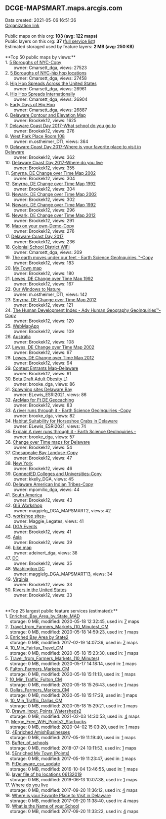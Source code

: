 <h2>DCGE-MAPSMART.maps.arcgis.com</h2> Data created: 2021-05-06 16:51:36 <br /><a target='new' href='https://DCGE-MAPSMART.maps.arcgis.com'>Organization link</a><br /><br />Public maps on this org: <b>103 (avg: 122 maps)</b><br />Public layers on this org: <b>37 </b>(<a target='new' href='https://services.arcgis.com/gm1GbQSc4GRsracn/ArcGIS/rest/services'>full service list</a>)<br />Estimated storaged used by feature layers: <b>2 MB (avg: 250 KB)</b><br /><br />**Top 50 public maps by views:**<br />  1. <a target='new' href='https://www.arcgis.com/home/item.html?id=a9f73d1b1a9340edac79b1cc9921465b'>5 Boroughs of NYC-Copy</a> <br />  &nbsp;&nbsp;&nbsp;&nbsp; &nbsp;&nbsp;owner: Cmarsett_dga, views: 27523<br />  2. <a target='new' href='https://www.arcgis.com/home/item.html?id=1debd82a02764aa8a108d115873144c7'>5 Boroughs of NYC-hip hop locations</a> <br />  &nbsp;&nbsp;&nbsp;&nbsp; &nbsp;&nbsp;owner: Cmarsett_dga, views: 27458<br />  3. <a target='new' href='https://www.arcgis.com/home/item.html?id=1f630b34d7774d2fa85ce029a8a60f1c'>Hip Hop Spreads Across the United States </a> <br />  &nbsp;&nbsp;&nbsp;&nbsp; &nbsp;&nbsp;owner: Cmarsett_dga, views: 26961<br />  4. <a target='new' href='https://www.arcgis.com/home/item.html?id=fe7e6acf8cc64dcdb6e48a14bbe15d49'>Hip Hop Spreads Internationally</a> <br />  &nbsp;&nbsp;&nbsp;&nbsp; &nbsp;&nbsp;owner: Cmarsett_dga, views: 26904<br />  5. <a target='new' href='https://www.arcgis.com/home/item.html?id=9e7352a6e41048899d46519bc7ff28ea'>Early Days of Hip Hop</a> <br />  &nbsp;&nbsp;&nbsp;&nbsp; &nbsp;&nbsp;owner: Cmarsett_dga, views: 26887<br />  6. <a target='new' href='https://www.arcgis.com/home/item.html?id=872b53dd31084971a40d99a94b4dc044'>Delaware Contour and Elevation Map</a> <br />  &nbsp;&nbsp;&nbsp;&nbsp; &nbsp;&nbsp;owner: Brookek12, views: 1625<br />  7. <a target='new' href='https://www.arcgis.com/home/item.html?id=dac2d065f03447ec9cb2fe36ed970c62'>Delaware Coast Day 2017-What school do you go to</a> <br />  &nbsp;&nbsp;&nbsp;&nbsp; &nbsp;&nbsp;owner: Brookek12, views: 376<br />  8. <a target='new' href='https://www.arcgis.com/home/item.html?id=9882ea5efadc4e65a9756a3ac724294e'>West Park Place Room 108</a> <br />  &nbsp;&nbsp;&nbsp;&nbsp; &nbsp;&nbsp;owner: m.ostheimer_DTI, views: 364<br />  9. <a target='new' href='https://www.arcgis.com/home/item.html?id=9bf56af9182a43e1a273f97630bd89ff'>Delaware Coast Day 2017-Where is your favorite place to visit in Delaware</a> <br />  &nbsp;&nbsp;&nbsp;&nbsp; &nbsp;&nbsp;owner: Brookek12, views: 362<br />  10. <a target='new' href='https://www.arcgis.com/home/item.html?id=1d9af6463fc8443cbc2591e702149119'>Delaware Coast Day 2017-Where do you live</a> <br />  &nbsp;&nbsp;&nbsp;&nbsp; &nbsp;&nbsp;owner: Brookek12, views: 355<br />  11. <a target='new' href='https://www.arcgis.com/home/item.html?id=992a2872692e4cc2907cd6bd2f982d09'>Smyrna, DE Change over Time Map 2002</a> <br />  &nbsp;&nbsp;&nbsp;&nbsp; &nbsp;&nbsp;owner: Brookek12, views: 304<br />  12. <a target='new' href='https://www.arcgis.com/home/item.html?id=9ca63750e7a84b2fbfc8ad3c95ddae6e'>Smyrna, DE Change over Time Map 1992</a> <br />  &nbsp;&nbsp;&nbsp;&nbsp; &nbsp;&nbsp;owner: Brookek12, views: 304<br />  13. <a target='new' href='https://www.arcgis.com/home/item.html?id=cd313a830b2240fa8e044045da957618'>Newark, DE Change over Time Map 2002</a> <br />  &nbsp;&nbsp;&nbsp;&nbsp; &nbsp;&nbsp;owner: Brookek12, views: 302<br />  14. <a target='new' href='https://www.arcgis.com/home/item.html?id=24e9c566f01944f7a0317f84d0be0f1b'>Newark, DE Change over Time Map 1992</a> <br />  &nbsp;&nbsp;&nbsp;&nbsp; &nbsp;&nbsp;owner: Brookek12, views: 296<br />  15. <a target='new' href='https://www.arcgis.com/home/item.html?id=4448caa03422438395dcb98b1b3d52b6'>Newark, DE Change over Time Map 2012</a> <br />  &nbsp;&nbsp;&nbsp;&nbsp; &nbsp;&nbsp;owner: Brookek12, views: 291<br />  16. <a target='new' href='https://www.arcgis.com/home/item.html?id=281d79f3741040b1bcb007c1f77d42f3'>Map on your own-Demo-Copy</a> <br />  &nbsp;&nbsp;&nbsp;&nbsp; &nbsp;&nbsp;owner: Brookek12, views: 276<br />  17. <a target='new' href='https://www.arcgis.com/home/item.html?id=bebca3b7e89840fa80774c2209b36445'>Delaware Coast Day 2017</a> <br />  &nbsp;&nbsp;&nbsp;&nbsp; &nbsp;&nbsp;owner: Brookek12, views: 236<br />  18. <a target='new' href='https://www.arcgis.com/home/item.html?id=c3e03f57637549128361e1a76ea56d70'>Colonial School District WiFi</a> <br />  &nbsp;&nbsp;&nbsp;&nbsp; &nbsp;&nbsp;owner: Cmarsett_dga, views: 209<br />  19. <a target='new' href='https://www.arcgis.com/home/item.html?id=f43bbe0c95ad4c718952d927d90c869e'>The earth moves under our feet - Earth Science GeoInquiries ™-Copy</a> <br />  &nbsp;&nbsp;&nbsp;&nbsp; &nbsp;&nbsp;owner: Brookek12, views: 183<br />  20. <a target='new' href='https://www.arcgis.com/home/item.html?id=96e4396d54d3444eae3fbf0d493fc1b5'>My Town map</a> <br />  &nbsp;&nbsp;&nbsp;&nbsp; &nbsp;&nbsp;owner: Brookek12, views: 180<br />  21. <a target='new' href='https://www.arcgis.com/home/item.html?id=a76e32b78f904a3587337e16398de1f5'>Lewes, DE Change over Time Map 1992</a> <br />  &nbsp;&nbsp;&nbsp;&nbsp; &nbsp;&nbsp;owner: Brookek12, views: 167<br />  22. <a target='new' href='https://www.arcgis.com/home/item.html?id=6ff2761cae1d4bb3ae1f75584e74cd4f'>Our Windows to Nature</a> <br />  &nbsp;&nbsp;&nbsp;&nbsp; &nbsp;&nbsp;owner: m.ostheimer_DTI, views: 142<br />  23. <a target='new' href='https://www.arcgis.com/home/item.html?id=09aace2f215c418ba266c5e7950f2ba3'>Smyrna, DE Change over Time Map 2012</a> <br />  &nbsp;&nbsp;&nbsp;&nbsp; &nbsp;&nbsp;owner: Brookek12, views: 121<br />  24. <a target='new' href='https://www.arcgis.com/home/item.html?id=fe838f9794fd4488840fdc1ce7e7d549'>The Human Development Index - Adv Human Geography GeoInquiries™-Copy</a> <br />  &nbsp;&nbsp;&nbsp;&nbsp; &nbsp;&nbsp;owner: Brookek12, views: 120<br />  25. <a target='new' href='https://www.arcgis.com/home/item.html?id=c976ca584c984e728a200dc8922f29b3'>WebMapApp</a> <br />  &nbsp;&nbsp;&nbsp;&nbsp; &nbsp;&nbsp;owner: Brookek12, views: 109<br />  26. <a target='new' href='https://www.arcgis.com/home/item.html?id=37172092d6a946bcb50fdb0acef6bc8b'>Australia</a> <br />  &nbsp;&nbsp;&nbsp;&nbsp; &nbsp;&nbsp;owner: Brookek12, views: 108<br />  27. <a target='new' href='https://www.arcgis.com/home/item.html?id=f059c95085384552a962ef5aaac5a82f'>Lewes, DE Change over Time Map 2002</a> <br />  &nbsp;&nbsp;&nbsp;&nbsp; &nbsp;&nbsp;owner: Brookek12, views: 97<br />  28. <a target='new' href='https://www.arcgis.com/home/item.html?id=05612af146db402293cfac6e6f0722c6'>Lewes, DE Change over Time Map 2012</a> <br />  &nbsp;&nbsp;&nbsp;&nbsp; &nbsp;&nbsp;owner: Brookek12, views: 94<br />  29. <a target='new' href='https://www.arcgis.com/home/item.html?id=07cfb47fc92b46be8aa8910a78be55c2'>Contest Entrants Map-Delaware</a> <br />  &nbsp;&nbsp;&nbsp;&nbsp; &nbsp;&nbsp;owner: Brookek12, views: 91<br />  30. <a target='new' href='https://www.arcgis.com/home/item.html?id=38282b3793c74fdc87d3f38cc27cb667'>Beta Draft Adult Obesity L1</a> <br />  &nbsp;&nbsp;&nbsp;&nbsp; &nbsp;&nbsp;owner: brooke_dga, views: 86<br />  31. <a target='new' href='https://www.arcgis.com/home/item.html?id=ff8b2943f3494ffc9060b8551475602c'>Spawning sites Delaware Bay</a> <br />  &nbsp;&nbsp;&nbsp;&nbsp; &nbsp;&nbsp;owner: ELewis_ESRI2021, views: 86<br />  32. <a target='new' href='https://www.arcgis.com/home/item.html?id=98316dbcc50544fbaa1b279ba797be9e'>ArcMap for Ft DE Geocaching</a> <br />  &nbsp;&nbsp;&nbsp;&nbsp; &nbsp;&nbsp;owner: Brookek12, views: 83<br />  33. <a target='new' href='https://www.arcgis.com/home/item.html?id=ef56704fe93c45adb6077a6f3524661a'>A river runs through it  - Earth Science GeoInquiries -Copy</a> <br />  &nbsp;&nbsp;&nbsp;&nbsp; &nbsp;&nbsp;owner: brooke_dga, views: 82<br />  34. <a target='new' href='https://www.arcgis.com/home/item.html?id=90a7d98e13ab4ea1afe8aee1b588b925'>Habitat Suitability for Horseshoe Crabs in Delaware</a> <br />  &nbsp;&nbsp;&nbsp;&nbsp; &nbsp;&nbsp;owner: ELewis_ESRI2021, views: 74<br />  35. <a target='new' href='https://www.arcgis.com/home/item.html?id=df7a62b046394070ac2ddfa6d218b6b0'>Explain A river runs through it  - Earth Science GeoInquiries -</a> <br />  &nbsp;&nbsp;&nbsp;&nbsp; &nbsp;&nbsp;owner: brooke_dga, views: 57<br />  36. <a target='new' href='https://www.arcgis.com/home/item.html?id=81933fd27a5c49ba83cd05fdfb834806'>Change over Time maps for Delaware</a> <br />  &nbsp;&nbsp;&nbsp;&nbsp; &nbsp;&nbsp;owner: Brookek12, views: 54<br />  37. <a target='new' href='https://www.arcgis.com/home/item.html?id=9cc5df78532345229f77c763c241f74b'>Chesapeake Bay Landuse-Copy</a> <br />  &nbsp;&nbsp;&nbsp;&nbsp; &nbsp;&nbsp;owner: Brookek12, views: 47<br />  38. <a target='new' href='https://www.arcgis.com/home/item.html?id=ffe3f5525edb4c918542e1c57482d4bd'>New York</a> <br />  &nbsp;&nbsp;&nbsp;&nbsp; &nbsp;&nbsp;owner: Brookek12, views: 46<br />  39. <a target='new' href='https://www.arcgis.com/home/item.html?id=f5b2acf3ccc24cf4bff7545e36254575'>ConnectED Colleges and Universities-Copy</a> <br />  &nbsp;&nbsp;&nbsp;&nbsp; &nbsp;&nbsp;owner: kkelly_DGA, views: 45<br />  40. <a target='new' href='https://www.arcgis.com/home/item.html?id=f854f7b534564bc8b71e00f584505c94'>Delaware American Indian Tribes-Copy</a> <br />  &nbsp;&nbsp;&nbsp;&nbsp; &nbsp;&nbsp;owner: mpomilio_dga, views: 44<br />  41. <a target='new' href='https://www.arcgis.com/home/item.html?id=e91f0e62e7724bf8b0e89f8283bd522a'>South America</a> <br />  &nbsp;&nbsp;&nbsp;&nbsp; &nbsp;&nbsp;owner: Brookek12, views: 43<br />  42. <a target='new' href='https://www.arcgis.com/home/item.html?id=f72ed17d3ddc4decbd5cdf72c88ed717'>GIS Workshop</a> <br />  &nbsp;&nbsp;&nbsp;&nbsp; &nbsp;&nbsp;owner: maggielg_DGA_MAPSMART2, views: 42<br />  43. <a target='new' href='https://www.arcgis.com/home/item.html?id=6a2a5e8f028b4cd8941ebe0fd2932f9c'>workshop sites-</a> <br />  &nbsp;&nbsp;&nbsp;&nbsp; &nbsp;&nbsp;owner: Maggie_Legates, views: 41<br />  44. <a target='new' href='https://www.arcgis.com/home/item.html?id=f0285d9a997142b4971068d5aeb18287'>DGA Events </a> <br />  &nbsp;&nbsp;&nbsp;&nbsp; &nbsp;&nbsp;owner: Brookek12, views: 41<br />  45. <a target='new' href='https://www.arcgis.com/home/item.html?id=974b1323bfa1426d937ba1122cce7ce1'>Asia</a> <br />  &nbsp;&nbsp;&nbsp;&nbsp; &nbsp;&nbsp;owner: Brookek12, views: 39<br />  46. <a target='new' href='https://www.arcgis.com/home/item.html?id=74146fff799d4da39d399efe26f2dcf6'>bike map</a> <br />  &nbsp;&nbsp;&nbsp;&nbsp; &nbsp;&nbsp;owner: adeinert_dga, views: 38<br />  47. <a target='new' href='https://www.arcgis.com/home/item.html?id=2c5a26091d6948a2a5046b560c458089'>DC</a> <br />  &nbsp;&nbsp;&nbsp;&nbsp; &nbsp;&nbsp;owner: Brookek12, views: 35<br />  48. <a target='new' href='https://www.arcgis.com/home/item.html?id=b245fc52ce5940e3881063ce7fd02fe6'>Washington DC </a> <br />  &nbsp;&nbsp;&nbsp;&nbsp; &nbsp;&nbsp;owner: maggielg_DGA_MAPSMART13, views: 34<br />  49. <a target='new' href='https://www.arcgis.com/home/item.html?id=f7e0e03eba87466fb7339064ee904b31'>Virginia</a> <br />  &nbsp;&nbsp;&nbsp;&nbsp; &nbsp;&nbsp;owner: Brookek12, views: 33<br />  50. <a target='new' href='https://www.arcgis.com/home/item.html?id=a5add2655e694ce69edfd56934e64fd3'>Rivers in the United States</a> <br />  &nbsp;&nbsp;&nbsp;&nbsp; &nbsp;&nbsp;owner: Brookek12, views: 33<br /><br /><br />**Top 25 largest public feature services (estimated):**<br /> 1. <a target='new' href='https://www.arcgis.com/home/item.html?id=2ec1c72e8f2743289a3b44450bf68d66'>Enriched_Bay_Area_by_State_MAD</a><br /> &nbsp;&nbsp;&nbsp;&nbsp;storage: 0 MB, modified: 2020-05-18 12:32:45,  used in: <a target='new' href='https://ed-ind-tb.s3-us-west-1.amazonaws.com/ADI/2ec1c72e8f2743289a3b44450bf68d66.html'> 7</a> maps<br /> 2. <a target='new' href='https://www.arcgis.com/home/item.html?id=1f5001a5a73b4d229af92cd974ff169a'>Travel_from_Farmers_Markets_(10_Minutes)_CM</a><br /> &nbsp;&nbsp;&nbsp;&nbsp;storage: 0 MB, modified: 2020-05-18 14:59:23,  used in: <a target='new' href='https://ed-ind-tb.s3-us-west-1.amazonaws.com/ADI/1f5001a5a73b4d229af92cd974ff169a.html'> 1</a> maps<br /> 3. <a target='new' href='https://www.arcgis.com/home/item.html?id=de887188890846c98996d208bb6970a1'>Enriched Bay Area by State2</a><br /> &nbsp;&nbsp;&nbsp;&nbsp;storage: 0 MB, modified: 2017-02-19 14:07:36,  used in: <a target='new' href='https://ed-ind-tb.s3-us-west-1.amazonaws.com/ADI/de887188890846c98996d208bb6970a1.html'> 7</a> maps<br /> 4. <a target='new' href='https://www.arcgis.com/home/item.html?id=5087ea51653746649e0a946682fb3a57'>10_Min_Fairfax_Travel_CM</a><br /> &nbsp;&nbsp;&nbsp;&nbsp;storage: 0 MB, modified: 2020-05-18 15:23:30,  used in: <a target='new' href='https://ed-ind-tb.s3-us-west-1.amazonaws.com/ADI/5087ea51653746649e0a946682fb3a57.html'> 1</a> maps<br /> 5. <a target='new' href='https://www.arcgis.com/home/item.html?id=41b8e1666c454ed8a3edab3dcadc94bd'>Travel_from_Farmers_Markets_(10_Minutes)</a><br /> &nbsp;&nbsp;&nbsp;&nbsp;storage: 0 MB, modified: 2020-05-17 14:18:14,  used in: <a target='new' href='https://ed-ind-tb.s3-us-west-1.amazonaws.com/ADI/41b8e1666c454ed8a3edab3dcadc94bd.html'> 1</a> maps<br /> 6. <a target='new' href='https://www.arcgis.com/home/item.html?id=624f5217c1d4442b9e064296e12ffc0f'>Fulton_Farmers_Markets_CM</a><br /> &nbsp;&nbsp;&nbsp;&nbsp;storage: 0 MB, modified: 2020-05-18 15:11:13,  used in: <a target='new' href='https://ed-ind-tb.s3-us-west-1.amazonaws.com/ADI/624f5217c1d4442b9e064296e12ffc0f.html'> 1</a> maps<br /> 7. <a target='new' href='https://www.arcgis.com/home/item.html?id=c6f64d97e3044d48832839f1e4091dd8'>10_Min_Traffic_Fulton_CM</a><br /> &nbsp;&nbsp;&nbsp;&nbsp;storage: 0 MB, modified: 2020-05-18 15:26:43,  used in: <a target='new' href='https://ed-ind-tb.s3-us-west-1.amazonaws.com/ADI/c6f64d97e3044d48832839f1e4091dd8.html'> 1</a> maps<br /> 8. <a target='new' href='https://www.arcgis.com/home/item.html?id=513efa29f9034a1b9c30000761a0cd39'>Dallas_Farmers_Markets_CM</a><br /> &nbsp;&nbsp;&nbsp;&nbsp;storage: 0 MB, modified: 2020-05-18 15:17:29,  used in: <a target='new' href='https://ed-ind-tb.s3-us-west-1.amazonaws.com/ADI/513efa29f9034a1b9c30000761a0cd39.html'> 1</a> maps<br /> 9. <a target='new' href='https://www.arcgis.com/home/item.html?id=f27b5a3071bb45e1a1aff13c105460c1'>10_Min_Traffic_Dallas_CM</a><br /> &nbsp;&nbsp;&nbsp;&nbsp;storage: 0 MB, modified: 2020-05-18 15:29:21,  used in: <a target='new' href='https://ed-ind-tb.s3-us-west-1.amazonaws.com/ADI/f27b5a3071bb45e1a1aff13c105460c1.html'> 1</a> maps<br /> 10. <a target='new' href='https://www.arcgis.com/home/item.html?id=1472517496eb4fec8e4d11da1043498c'>Drawn_Input_Points_Watersheds2</a><br /> &nbsp;&nbsp;&nbsp;&nbsp;storage: 0 MB, modified: 2021-02-03 14:30:53,  used in: <a target='new' href='https://ed-ind-tb.s3-us-west-1.amazonaws.com/ADI/1472517496eb4fec8e4d11da1043498c.html'> 4</a> maps<br /> 11. <a target='new' href='https://www.arcgis.com/home/item.html?id=c7a9d0abe5f24e4fa3c45604ee34b4ee'>Merge_Free_WiFi_Points2_Starbucks</a><br /> &nbsp;&nbsp;&nbsp;&nbsp;storage: 0 MB, modified: 2020-04-02 15:03:20,  used in: <a target='new' href='https://ed-ind-tb.s3-us-west-1.amazonaws.com/ADI/c7a9d0abe5f24e4fa3c45604ee34b4ee.html'> 1</a> maps<br /> 12. <a target='new' href='https://www.arcgis.com/home/item.html?id=ee78dba4125742c78e8b4b98d6783694'>4Enriched AmishBusinesses</a><br /> &nbsp;&nbsp;&nbsp;&nbsp;storage: 0 MB, modified: 2017-05-19 11:19:40,  used in: <a target='new' href='https://ed-ind-tb.s3-us-west-1.amazonaws.com/ADI/ee78dba4125742c78e8b4b98d6783694.html'> 1</a> maps<br /> 13. <a target='new' href='https://www.arcgis.com/home/item.html?id=e7a0bbe1536d46c1a6f388b7c69e08ab'>Buffer_of_schools</a><br /> &nbsp;&nbsp;&nbsp;&nbsp;storage: 0 MB, modified: 2018-07-24 10:11:53,  used in: <a target='new' href='https://ed-ind-tb.s3-us-west-1.amazonaws.com/ADI/e7a0bbe1536d46c1a6f388b7c69e08ab.html'> 1</a> maps<br /> 14. <a target='new' href='https://www.arcgis.com/home/item.html?id=6638f0be24fc48f2a41800022f734587'>5Enriched My Town (Points)</a><br /> &nbsp;&nbsp;&nbsp;&nbsp;storage: 0 MB, modified: 2017-05-19 11:23:47,  used in: <a target='new' href='https://ed-ind-tb.s3-us-west-1.amazonaws.com/ADI/6638f0be24fc48f2a41800022f734587.html'> 1</a> maps<br /> 15. <a target='new' href='https://www.arcgis.com/home/item.html?id=1855d130614c435c9064c53d7ff8c06d'>FtDelaware_csv_update</a><br /> &nbsp;&nbsp;&nbsp;&nbsp;storage: 0 MB, modified: 2016-10-04 13:46:55,  used in: <a target='new' href='https://ed-ind-tb.s3-us-west-1.amazonaws.com/ADI/1855d130614c435c9064c53d7ff8c06d.html'> 1</a> maps<br /> 16. <a target='new' href='https://www.arcgis.com/home/item.html?id=737434e479b94cbfa7a4412cc290942f'>layer file of hp locations 06132019</a><br /> &nbsp;&nbsp;&nbsp;&nbsp;storage: 0 MB, modified: 2019-06-13 10:07:38,  used in: <a target='new' href='https://ed-ind-tb.s3-us-west-1.amazonaws.com/ADI/737434e479b94cbfa7a4412cc290942f.html'> 1</a> maps<br /> 17. <a target='new' href='https://www.arcgis.com/home/item.html?id=1638b2896efe4e729b725b5acad7ed7d'>Where do you live</a><br /> &nbsp;&nbsp;&nbsp;&nbsp;storage: 0 MB, modified: 2017-09-20 11:36:12,  used in: <a target='new' href='https://ed-ind-tb.s3-us-west-1.amazonaws.com/ADI/1638b2896efe4e729b725b5acad7ed7d.html'> 4</a> maps<br /> 18. <a target='new' href='https://www.arcgis.com/home/item.html?id=5658bd2280b14852a631dfc891ae4fca'>Where is your Favorite Place to Visit in Delaware</a><br /> &nbsp;&nbsp;&nbsp;&nbsp;storage: 0 MB, modified: 2017-09-20 11:38:40,  used in: <a target='new' href='https://ed-ind-tb.s3-us-west-1.amazonaws.com/ADI/5658bd2280b14852a631dfc891ae4fca.html'> 4</a> maps<br /> 19. <a target='new' href='https://www.arcgis.com/home/item.html?id=c50a129ad56741429a95a597c6edd7dc'>What is the Name of your School</a><br /> &nbsp;&nbsp;&nbsp;&nbsp;storage: 0 MB, modified: 2017-09-20 11:33:22,  used in: <a target='new' href='https://ed-ind-tb.s3-us-west-1.amazonaws.com/ADI/c50a129ad56741429a95a597c6edd7dc.html'> 4</a> maps<br />